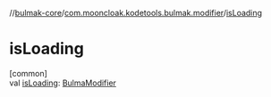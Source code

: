 //[bulmak-core](../../index.md)/[com.mooncloak.kodetools.bulmak.modifier](index.md)/[isLoading](is-loading.md)

# isLoading

[common]\
val [isLoading](is-loading.md): [BulmaModifier](-bulma-modifier/index.md)
